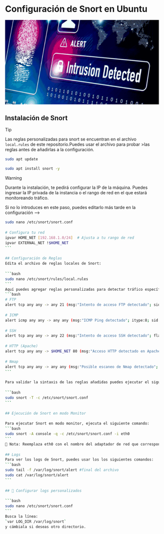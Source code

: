 # Configuración de Snort en Ubuntu
![ids](/img/ids.png)
## Instalación de Snort
> [!TIP]
>Las reglas personalizadas para snort se encuentran en el archivo `local.rules` de este repositorio.Puedes usar el archivo para probar >las reglas antes de añadirlas a la configuración.

```bash
sudo apt update
```
```bash
sudo apt install snort -y
```
> [!WARNING]
> Durante la instalación, te pedirá configurar la IP de la máquina. Puedes ingresar la IP privada de la instancia o el rango de red en el que estará monitoreando tráfico.

Si no lo introduces en este paso, puedes editarlo más tarde en la configuración -->

````bash
sudo nano /etc/snort/snort.conf

# Configura tu red
ipvar HOME_NET [192.168.1.0/24]  # Ajusta a tu rango de red
ipvar EXTERNAL_NET !$HOME_NET
```

## Configuración de Reglas
Edita el archivo de reglas locales de Snort:

```bash
sudo nano /etc/snort/rules/local.rules
```
Aquí puedes agregar reglas personalizadas para detectar tráfico específico. Por ejemplo, 
```bash
# FTP
alert tcp any any -> any 21 (msg:"Intento de acceso FTP detectado"; sid:1000001; rev:1;)

# ICMP
alert icmp any any -> any any (msg:"ICMP Ping detectado"; itype:8; sid:1000002; rev:1;)

# SSH
alert tcp any any -> any 22 (msg:"Intento de acceso SSH detectado"; flags:S; sid:1000003; rev:1;)

# HTTP (Apache)
alert tcp any any -> $HOME_NET 80 (msg:"Acceso HTTP detectado en Apache"; sid:1000004; rev:1;)

# Nmap
alert tcp any any -> any any (msg:"Posible escaneo de Nmap detectado"; flags:S; threshold:type threshold, track by_src, count 10, seconds 30; sid:1000005; rev:1;)
```

Para validar la sintaxis de las reglas añadidas puedes ejecutar el siguiente comando:

```bash
sudo snort -T -c /etc/snort/snort.conf
```

## Ejecución de Snort en modo Monitor

Para ejecutar Snort en modo monitor, ejecuta el siguiente comando:
```bash
sudo snort -A console -q -c /etc/snort/snort.conf -i eth0
```
📌 Nota: Reemplaza eth0 con el nombre del adaptador de red que corresponda. (`ip a`)

## Logs
Para ver los logs de Snort, puedes usar los los siguientes comandos:
```bash
sudo tail -f /var/log/snort/alert #final del archivo
sudo cat /var/log/snort/alert
```

## 🎯 Configurar logs personalizados

```bash
sudo nano /etc/snort/snort.conf
```
Busca la línea:
`var LOG_DIR /var/log/snort`
y cámbiala si deseas otro directorio.


